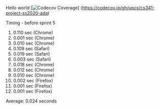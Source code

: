 Hello world
[![Codecov Coverage](https://img.shields.io/codecov/c/github/upcs/cs341-project-ss2020-ada/sprint_4.svg?style=flat-square)]
(https://codecov.io/gh/upcs/cs341-project-ss2020-ada) 

Timing - before sprint 5
1.	0.110 sec (Chrome)
2.	0.001 sec (Chrome)
3.	0.010 sec (Chrome)
4.	0.109 sec (Safari)
5.	0.019 sec (Safari)
6.	0.003 sec (Safari)
7.	0.018 sec (Chrome)
8.	0.012 sec (Chrome)
9.	0.010 sec (Chrome)
10.	0.002 sec (Firefox)
11.	0.001 sec (Firefox)
12.	0.001 sec (Firefox)

Average:  0.024 seconds

